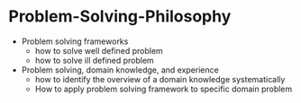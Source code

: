 # Problem-Solving-Philosophy

- Problem solving frameworks
  - how to solve well defined problem
  - how to solve ill defined problem
- Problem solving,  domain knowledge, and experience
    - how to identify the overview of a domain knowledge systematically
    - How to apply problem solving framework to specific domain problem